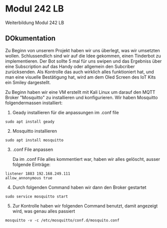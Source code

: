 # Modul 242 LB
Weiterbildung Modul 242 LB

## DOkumentation

Zu Beginn von unserem Projekt haben wir uns überlegt, was wir umsetzten wollen. Schlussendlich sind wir auf die Idee gekommen, einen Tinderbot zu implementieren. Der Bot sollte 5 mal für uns swipen und das Ergebniss über eine Subscription auf das Handy oder allgemein den Subcriber zurücksenden. Als Kontrolle das auch wirklich alles funktioniert hat, und man eine visuelle Bestätigung hat, wird am dem Oled Screen des IoT Kits ein Smiley dargestellt.

Zu Beginn haben wir eine VM erstellt mit Kali Linux um darauf den MQTT Broker "Mosquitto" zu installieren und konfigurieren. 
Wir haben Mosquitto folgendermassen installiert:

1.  Geady installieren für die anpassungen im .conf file
```
sudo apt install geady
```
  
2. Mosquitto installieren 
```
sudo apt install mosquitto
```
3. .conf File anpassen
    
   Da im .conf File alles kommentiert war, haben wir alles gelöscht, ausser folgende Einträge:
```
listener 1883 192.168.249.111
allow_annonymous true
```
    
4. Durch folgenden Command haben wir dann den Broker gestartet
```
sudo service mosquitto start
```
5. Zur Kontrolle haben wir folgenden Command benutzt, damit angezeigt wird, was genau alles passiert

```
mosquitto -v -c /etc/mosquitto/conf.d/mosquito.conf
```
